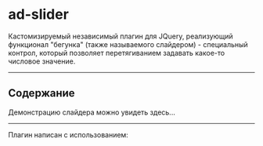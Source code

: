 # ad-slider

Кастомизируемый независимый плагин для JQuery, реализующий функционал "бегунка" (также называемого слайдером) - специальный контрол, который позволяет перетягиванием задавать какое-то числовое значение.
***
## Содержание

Демонстрацию слайдера можно увидеть здесь...
***
Плагин написан с использованием:
